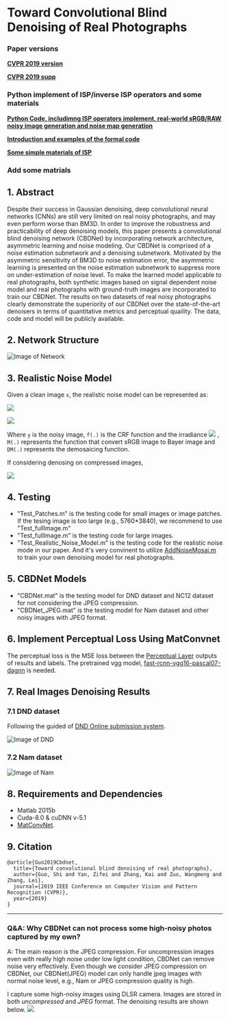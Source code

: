 # Toward Convolutional Blind Denoising of Real Photographs

### Paper versions
[**CVPR 2019 version**](http://www4.comp.polyu.edu.hk/~cslzhang/paper/CVPR19-CBDNet.pdf)

[**CVPR 2019 supp**](http://www4.comp.polyu.edu.hk/~cslzhang/paper/CVPR19-CBDNet-supp.pdf)

### Python implement of ISP/inverse ISP operators and some materials
[**Python Code, includimng ISP operators implement, real-world sRGB/RAW noisy image generation and noise map generation**](https://github.com/GuoShi28/CBDNet/blob/master/SomeISP_operator_python/ISP_implement.py)

[**Introduction and examples of the formal code**](https://github.com/GuoShi28/CBDNet/blob/master/SomeISP_operator_python/isp_implement.md)

[**Some simple materials of ISP**](https://github.com/GuoShi28/CBDNet/blob/master/Other_material/some_introduction_material_of_ISP.md)

### Add some matrials 

## 1. Abstract
Despite their success in Gaussian denoising, deep convolutional neural networks (CNNs) are still very limited on real noisy photographs, and may even perform worse than BM3D. In order to improve the robustness and practicability of deep denoising models, this paper presents a convolutional blind denoising network (CBDNet) by incorporating network architecture, asymmetric learning and noise modeling. Our CBDNet is comprised of a noise estimation subnetwork and a denoising subnetwork. Motivated by the asymmetric sensitivity of BM3D to noise estimation error, the asymmetric learning is presented on the noise estimation subnetwork to suppress more on under-estimation of noise
level. To make the learned model applicable to real photographs, both synthetic images based on signal dependent noise model and real photographs with ground-truth images are incorporated to train our CBDNet. The results on two datasets of real noisy photographs clearly demonstrate the superiority of our CBDNet over the state-of-the-art denoisers in terms of quantitative metrics and perceptual quaility. The data, code and model will be publicly available.

## 2. Network Structure

![Image of Network](figs/CBDNet_v13.png)

## 3. Realistic Noise Model
Given a clean image `x`, the realistic noise model can be represented as:

![](http://latex.codecogs.com/gif.latex?\\textbf{y}=f(\\textbf{DM}(\\textbf{L}+n(\\textbf{L}))))

![](http://latex.codecogs.com/gif.latex?n(\\textbf{L})=n_s(\\textbf{L})+n_c)

Where `y` is the noisy image, `f(.)` is the CRF function and the irradiance ![](http://latex.codecogs.com/gif.latex?\\textbf{L}=\\textbf{M}f^{-1}(\\textbf{x})) , `M(.)` represents the function that convert sRGB image to Bayer image and `DM(.)` represents the demosaicing function.

If considering denosing on compressed images, 

![](http://latex.codecogs.com/gif.latex?\\textbf{y}=JPEG(f(\\textbf{DM}(\\textbf{L}+n(\\textbf{L})))))

## 4. Testing
* "Test_Patches.m" is the testing code for small images or image patches. If the tesing image is too large (e.g., 5760*3840), we recommend to use "Test_fullImage.m"
*  "Test_fullImage.m" is the testing code for large images. 
*  "Test_Realistic_Noise_Model.m" is the testing code for the realistic noise mode in our paper. And it's very convinent to utilize [AddNoiseMosai.m](https://github.com/GuoShi28/CBDNet/blob/master/utils/AddNoiseMosai.m) to train your own denoising model for real photographs.

## 5. CBDNet Models
* "CBDNet.mat" is the testing model for DND dataset and NC12 dataset for not considering the JPEG compression.
*  "CBDNet_JPEG.mat" is the testing model for Nam dataset and other noisy images with JPEG format.

## 6. Implement Perceptual Loss Using MatConvnet
The perceptual loss is the MSE loss between the [Perceptual Layer](https://github.com/GuoShi28/CBDNet/tree/master/utils/Perceptual_Layer) outputs of results and labels.
The pretrained vgg model, [fast-rcnn-vgg16-pascal07-dagnn](http://www.vlfeat.org/matconvnet/pretrained/) is needed. 

## 7. Real Images Denoising Results
### 7.1 DND dataset
Following the guided of [DND Online submission system](https://noise.visinf.tu-darmstadt.de/).

![Image of DND](figs/DND_results.png)

### 7.2 Nam dataset

![Image of Nam](figs/Nam_results.png)

## 8. Requirements and Dependencies
* Matlab 2015b
* Cuda-8.0 & cuDNN v-5.1
* [MatConvNet](http://www.vlfeat.org/matconvnet/).

## 9. Citation

```
@article{Guo2019Cbdnet,
  title={Toward convolutional blind denoising of real photographs},
  author={Guo, Shi and Yan, Zifei and Zhang, Kai and Zuo, Wangmeng and Zhang, Lei},
  journal={2019 IEEE Conference on Computer Vision and Pattern Recognition (CVPR)},
  year={2019}
}
```

------------------------------------------------------------------------------------------------------------------------------

### Q&A: Why CBDNet can not process some high-noisy photos captured by my own?

A: The main reason is the JPEG compression. For uncompression images even with really high noise under low light condition, CBDNet can remove noise very effectively. Even though we consider JPEG compression on CBDNet, our CBDNet(JPEG) model can only handle jpeg images with normal noise level, e.g., Nam or JPEG compression quality is high.   

I capture some high-noisy images using DLSR camera. Images are stored in both *uncompressed* and *JPEG* format. The denoising results are shown below. 
![](figs/results.png)
